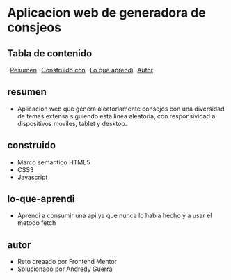 # Aplicacion web de generadora de consjeos



## Tabla de contenido

-[Resumen](##resumen)
-[Construido con](##construido)
-[Lo que aprendi](##lo-que-aprendi)
-[Autor](##autor)




## resumen

- Aplicacion web que genera aleatoriamente consejos con una diversidad de temas extensa
  siguiendo esta linea aleatoria, con responsividad a dispositivos moviles, tablet y desktop.


## construido

- Marco semantico HTML5
- CSS3
- Javascript


## lo-que-aprendi

- Aprendi a consumir una api ya que nunca lo habia hecho y a usar el metodo fetch

## autor

- Reto creaado por Frontend Mentor
- Solucionado por Andredy Guerra